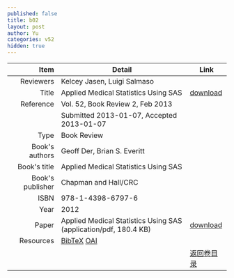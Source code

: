 ```yaml
---
published: false
title: b02
layout: post
author: Yu
categories: v52
hidden: true
---
```


| Item | Detail | Link |
|---:|---|---|
| Reviewers | Kelcey Jasen, Luigi Salmaso| |
| Title |Applied Medical Statistics Using SAS | [download](http://www.jstatsoft.org/v52/b02/paper) |
| Reference |Vol. 52, Book Review 2, Feb 2013 | |
| | Submitted 2013-01-07, Accepted 2013-01-07| | 
| Type | Book Review| |
| Book's authors | Geoff Der, Brian S. Everitt| |
| Book's title | Applied Medical Statistics Using SAS| |
| Book's publisher | Chapman and Hall/CRC| |
| ISBN | 978-1-4398-6797-6| |
| Year | 2012| |
| Paper | Applied Medical Statistics Using SAS  (application/pdf, 180.4 KB)| [download](http://www.jstatsoft.org/v52/b02/paper) |
| Resources | [BibTeX](http://www.jstatsoft.org/v52/b02/bibtex) [OAI](http://www.jstatsoft.org/oai?verb=GetRecord&identifier=oai.jstatsoft/v52/b02&prefix=oai_dc)| |
| |  | [返回卷目录]({{site.baseurl}}/volume/v52.html) |